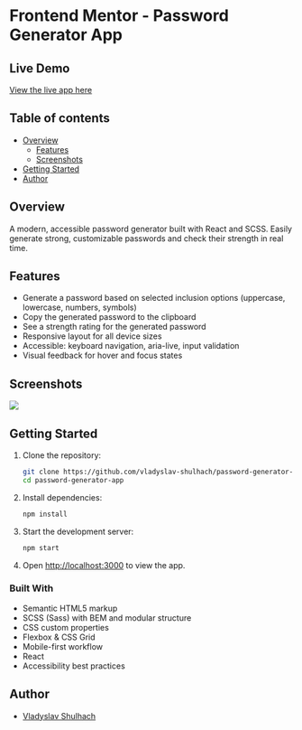 # Frontend Mentor - Password Generator App

## Live Demo

[View the live app here](https://password-generator-app-main-bji8i6q8j.vercel.app/)

## Table of contents

- [Overview](#overview)
  - [Features](#features)
  - [Screenshots](#screenshots)
- [Getting Started](#getting-started)
- [Author](#author)

## Overview

A modern, accessible password generator built with React and SCSS. Easily generate strong, customizable passwords and check their strength in real time.

## Features

- Generate a password based on selected inclusion options (uppercase, lowercase, numbers, symbols)
- Copy the generated password to the clipboard
- See a strength rating for the generated password
- Responsive layout for all device sizes
- Accessible: keyboard navigation, aria-live, input validation
- Visual feedback for hover and focus states

## Screenshots

![](./screenshot.jpg)

## Getting Started

1. Clone the repository:
   ```bash
   git clone https://github.com/vladyslav-shulhach/password-generator-app-main.git
   cd password-generator-app
   ```
2. Install dependencies:
   ```bash
   npm install
   ```
3. Start the development server:
   ```bash
   npm start
   ```
4. Open [http://localhost:3000](http://localhost:3000) to view the app.

### Built With

- Semantic HTML5 markup
- SCSS (Sass) with BEM and modular structure
- CSS custom properties
- Flexbox & CSS Grid
- Mobile-first workflow
- React
- Accessibility best practices

## Author

- [Vladyslav Shulhach](https://github.com/Vladyslav-Shulhach)
